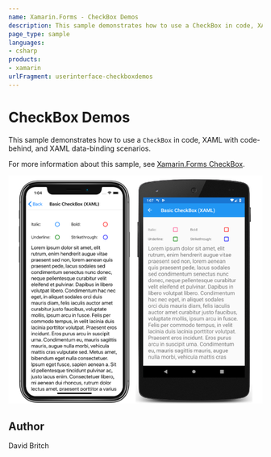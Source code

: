 ```yaml
---
name: Xamarin.Forms - CheckBox Demos
description: This sample demonstrates how to use a CheckBox in code, XAML with code-behind, and XAML data-binding scenarios.
page_type: sample
languages:
- csharp
products:
- xamarin
urlFragment: userinterface-checkboxdemos
---
```

# CheckBox Demos

This sample demonstrates how to use a `CheckBox` in code, XAML with code-behind, and XAML data-binding scenarios.

For more information about this sample, see [Xamarin.Forms CheckBox](https://docs.microsoft.com/xamarin/xamarin-forms/user-interface/checkbox).

![CheckBox Demos application screenshot](Screenshots/01All.png "CheckBox Demos application screenshot")

## Author

David Britch
